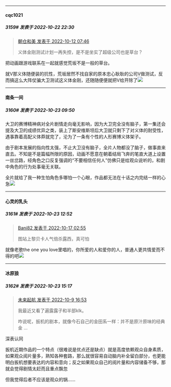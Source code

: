 

*****

####  cqc1021  
##### 3159#       发表于 2022-10-22 22:30

<blockquote><a href="httphttps://bbs.saraba1st.com/2b/forum.php?mod=redirect&amp;goto=findpost&amp;pid=57870496&amp;ptid=2069884" target="_blank">朝仓和美 发表于 2022-10-12 07:46</a>

义体金刚测试计划一再失控，是不是坐实了超级公司也是草台？</blockquote>
把动画跟游戏联系在一起就感觉荒坂不是一般的草台。

就V那义体随便装的抗性，荒坂居然不找自家的原本忠心耿耿的公司V做测试，反而搞这么大阵仗骗大卫测试这义体金刚，还随随便便就把V给开除了<img src="https://static.saraba1st.com/image/smiley/face2017/245.png" referrerpolicy="no-referrer">



*****

####  南条一间  
##### 3160#       发表于 2022-10-23 09:50

大卫的赛博精神病对全片剧情走向毫无影响，因为大卫完全没有脑子，第一集还会提及大卫的成绩优异之类，装上了斯安维斯坦后大卫就只剩下了对义体的耐受性，遇事靠着高配义体莽就完了，沦为了一条有个性的人形赛博义体架子。

由于剧本发展的指向性太强，不止大卫没有脑子，全片人物都没了脑子，做事直来直去。不知是不是篇幅所限的原因，动画不愿意在朝着结局飞奔的笔直大道上设置一丝岔路，经角色之口反复强调的“不要相信任何人”仿佛只是给观众说听的，和剧中角色的行为处事毫无关联。

全片就给了我一种生怕角色多哪怕一个心眼，作品都无法在十话之内完结一样的心急<img src="https://static.saraba1st.com/image/smiley/face2017/002.png" referrerpolicy="no-referrer">



*****

####  心灵的乳头  
##### 3161#       发表于 2022-10-23 12:52

<blockquote><a href="httphttps://bbs.saraba1st.com/2b/forum.php?mod=redirect&amp;goto=findpost&amp;pid=57947847&amp;ptid=2069884" target="_blank">Bani82 发表于 2022-10-17 02:55</a>

图站上黎贝卡人气倍杀露西，真可怕</blockquote>
就像老歌the one you love里唱的，你所爱的人和爱你的人，普通人更共情爱而不得的吧<img src="https://static.saraba1st.com/image/smiley/face2017/020.png" referrerpolicy="no-referrer">



*****

####  冰原狼  
##### 3162#       发表于 2022-10-23 15:17

<blockquote><a href="httphttps://bbs.saraba1st.com/2b/forum.php?mod=redirect&amp;goto=findpost&amp;pid=57830180&amp;ptid=2069884" target="_blank">未来起航 发表于 2022-10-9 16:53</a>

我最近又看了遍露露子和半部klk。

咋说呢，扳机的剧本，就像今石自己的金田系一样：并不是原汁原味的经典金 ...</blockquote>
深表认同

扳机近期作品的一个特点（很难说是优点还是缺点）就是高度依赖观众自身素质，如果观众阅片量多，熟知各种套路，那么就很容易自动脑内补全留白部分，也更能明白扳机想要表达的内容和意向；反之如果观众自己的阅片量和内容储备不够，那就会觉得剧情太赶而且重点飘忽

但我觉得后者不应该是观众的锅……

